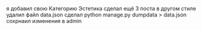 я добавил свою Категорию Эстетика сделал ещё 3 поста в другом стиле удалил файл data.json сделал python manage.py dumpdata > data.json сохрнаил изменения в admin
